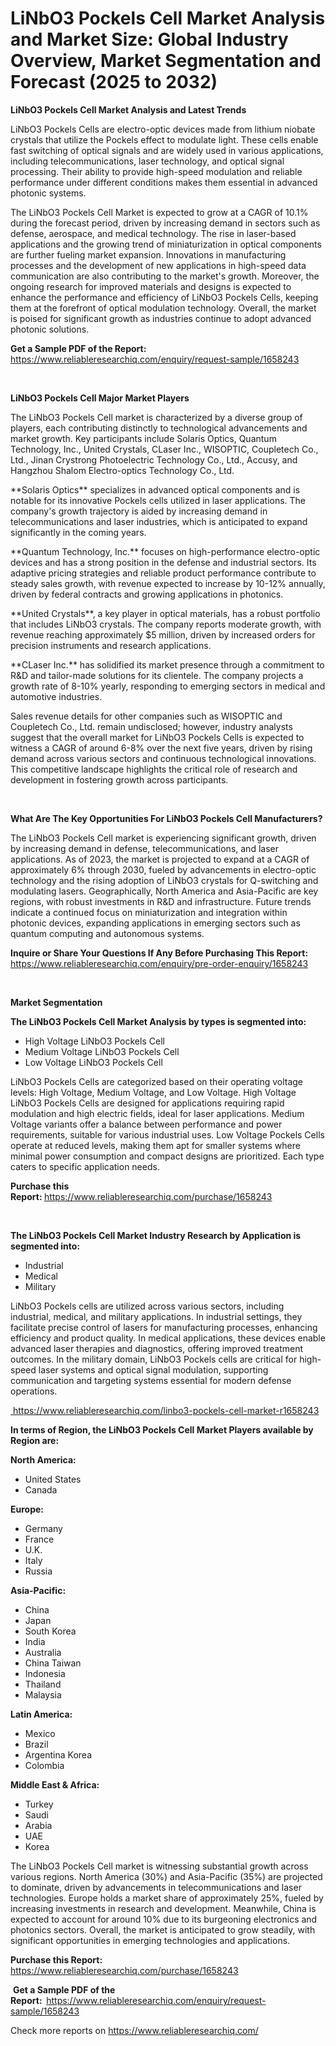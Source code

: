 <p><h1>LiNbO3 Pockels Cell Market Analysis and Market Size: Global Industry Overview, Market Segmentation and Forecast (2025 to 2032)</h1></p><p><strong>LiNbO3 Pockels Cell Market Analysis and Latest Trends</strong></p>
<p><p>LiNbO3 Pockels Cells are electro-optic devices made from lithium niobate crystals that utilize the Pockels effect to modulate light. These cells enable fast switching of optical signals and are widely used in various applications, including telecommunications, laser technology, and optical signal processing. Their ability to provide high-speed modulation and reliable performance under different conditions makes them essential in advanced photonic systems.</p><p>The LiNbO3 Pockels Cell Market is expected to grow at a CAGR of 10.1% during the forecast period, driven by increasing demand in sectors such as defense, aerospace, and medical technology. The rise in laser-based applications and the growing trend of miniaturization in optical components are further fueling market expansion. Innovations in manufacturing processes and the development of new applications in high-speed data communication are also contributing to the market's growth. Moreover, the ongoing research for improved materials and designs is expected to enhance the performance and efficiency of LiNbO3 Pockels Cells, keeping them at the forefront of optical modulation technology. Overall, the market is poised for significant growth as industries continue to adopt advanced photonic solutions.</p></p>
<p><strong>Get a Sample PDF of the Report:&nbsp;</strong> <a href="https://www.reliableresearchiq.com/enquiry/request-sample/1658243?utm_campaign=2442&utm_medium=2&utm_source=Github&utm_content=ia&utm_term=17022025&utm_id=linbo3-pockels-cell">https://www.reliableresearchiq.com/enquiry/request-sample/1658243</a></p>
<p>&nbsp;</p>
<p><strong>LiNbO3 Pockels Cell Major Market Players</strong></p>
<p><p>The LiNbO3 Pockels Cell market is characterized by a diverse group of players, each contributing distinctly to technological advancements and market growth. Key participants include Solaris Optics, Quantum Technology, Inc., United Crystals, CLaser Inc., WISOPTIC, Coupletech Co., Ltd., Jinan Crystrong Photoelectric Technology Co., Ltd., Accusy, and Hangzhou Shalom Electro-optics Technology Co., Ltd.</p><p>**Solaris Optics** specializes in advanced optical components and is notable for its innovative Pockels cells utilized in laser applications. The company's growth trajectory is aided by increasing demand in telecommunications and laser industries, which is anticipated to expand significantly in the coming years.</p><p>**Quantum Technology, Inc.** focuses on high-performance electro-optic devices and has a strong position in the defense and industrial sectors. Its adaptive pricing strategies and reliable product performance contribute to steady sales growth, with revenue expected to increase by 10-12% annually, driven by federal contracts and growing applications in photonics.</p><p>**United Crystals**, a key player in optical materials, has a robust portfolio that includes LiNbO3 crystals. The company reports moderate growth, with revenue reaching approximately $5 million, driven by increased orders for precision instruments and research applications.</p><p>**CLaser Inc.** has solidified its market presence through a commitment to R&D and tailor-made solutions for its clientele. The company projects a growth rate of 8-10% yearly, responding to emerging sectors in medical and automotive industries.</p><p>Sales revenue details for other companies such as WISOPTIC and Coupletech Co., Ltd. remain undisclosed; however, industry analysts suggest that the overall market for LiNbO3 Pockels Cells is expected to witness a CAGR of around 6-8% over the next five years, driven by rising demand across various sectors and continuous technological innovations. This competitive landscape highlights the critical role of research and development in fostering growth across participants.</p></p>
<p>&nbsp;</p>
<p><strong>What Are The Key Opportunities For LiNbO3 Pockels Cell Manufacturers?</strong></p>
<p><p>The LiNbO3 Pockels Cell market is experiencing significant growth, driven by increasing demand in defense, telecommunications, and laser applications. As of 2023, the market is projected to expand at a CAGR of approximately 6% through 2030, fueled by advancements in electro-optic technology and the rising adoption of LiNbO3 crystals for Q-switching and modulating lasers. Geographically, North America and Asia-Pacific are key regions, with robust investments in R&D and infrastructure. Future trends indicate a continued focus on miniaturization and integration within photonic devices, expanding applications in emerging sectors such as quantum computing and autonomous systems.</p></p>
<p><strong>Inquire or Share Your Questions If Any Before Purchasing This Report:</strong> <a href="https://www.reliableresearchiq.com/enquiry/pre-order-enquiry/1658243?utm_campaign=2442&utm_medium=2&utm_source=Github&utm_content=ia&utm_term=17022025&utm_id=linbo3-pockels-cell">https://www.reliableresearchiq.com/enquiry/pre-order-enquiry/1658243</a></p>
<p>&nbsp;</p>
<p><strong>Market Segmentation</strong></p>
<p><strong>The LiNbO3 Pockels Cell Market Analysis by types is segmented into:</strong></p>
<p><ul><li>High Voltage LiNbO3 Pockels Cell</li><li>Medium Voltage LiNbO3 Pockels Cell</li><li>Low Voltage LiNbO3 Pockels Cell</li></ul></p>
<p><p>LiNbO3 Pockels Cells are categorized based on their operating voltage levels: High Voltage, Medium Voltage, and Low Voltage. High Voltage LiNbO3 Pockels Cells are designed for applications requiring rapid modulation and high electric fields, ideal for laser applications. Medium Voltage variants offer a balance between performance and power requirements, suitable for various industrial uses. Low Voltage Pockels Cells operate at reduced levels, making them apt for smaller systems where minimal power consumption and compact designs are prioritized. Each type caters to specific application needs.</p></p>
<p><strong>Purchase this Report:&nbsp;</strong><a href="https://www.reliableresearchiq.com/purchase/1658243?utm_campaign=2442&utm_medium=2&utm_source=Github&utm_content=ia&utm_term=17022025&utm_id=linbo3-pockels-cell">https://www.reliableresearchiq.com/purchase/1658243</a></p>
<p>&nbsp;</p>
<p><strong>The LiNbO3 Pockels Cell Market Industry Research by Application is segmented into:</strong></p>
<p><ul><li>Industrial</li><li>Medical</li><li>Military</li></ul></p>
<p><p>LiNbO3 Pockels cells are utilized across various sectors, including industrial, medical, and military applications. In industrial settings, they facilitate precise control of lasers for manufacturing processes, enhancing efficiency and product quality. In medical applications, these devices enable advanced laser therapies and diagnostics, offering improved treatment outcomes. In the military domain, LiNbO3 Pockels cells are critical for high-speed laser systems and optical signal modulation, supporting communication and targeting systems essential for modern defense operations.</p></p>
<p><a href="https://www.reliableresearchiq.com/linbo3-pockels-cell-market-r1658243?utm_campaign=2442&utm_medium=2&utm_source=Github&utm_content=ia&utm_term=17022025&utm_id=linbo3-pockels-cell">&nbsp;https://www.reliableresearchiq.com/linbo3-pockels-cell-market-r1658243</a></p>
<p><strong>In terms of Region, the LiNbO3 Pockels Cell Market Players available by Region are:</strong></p>
<p>
    <p> <strong> North America: </strong>
        <ul>
            <li>United States</li>
            <li>Canada</li>
        </ul>
        </p> 
    <p> <strong> Europe: </strong>
        <ul>
            <li>Germany</li>
            <li>France</li>
            <li>U.K.</li>
            <li>Italy</li>
            <li>Russia</li>
        </ul>
        </p> 
    <p> <strong> Asia-Pacific: </strong>
        <ul>
            <li>China</li>
            <li>Japan</li>
            <li>South Korea</li>
            <li>India</li>
            <li>Australia</li>
            <li>China Taiwan</li>
            <li>Indonesia</li>
            <li>Thailand</li>
            <li>Malaysia</li>
        </ul>
        </p> 
    <p> <strong> Latin America: </strong>
        <ul>
            <li>Mexico</li>
            <li>Brazil</li>
            <li>Argentina Korea</li>
            <li>Colombia</li>
        </ul>
        </p> 
    <p> <strong> Middle East & Africa: </strong>
        <ul>
            <li>Turkey</li>
            <li>Saudi</li>
            <li>Arabia</li>
            <li>UAE</li>
            <li>Korea</li>
        </ul>
    </p>
    </p>
<p><p>The LiNbO3 Pockels Cell market is witnessing substantial growth across various regions. North America (30%) and Asia-Pacific (35%) are projected to dominate, driven by advancements in telecommunications and laser technologies. Europe holds a market share of approximately 25%, fueled by increasing investments in research and development. Meanwhile, China is expected to account for around 10% due to its burgeoning electronics and photonics sectors. Overall, the market is anticipated to grow steadily, with significant opportunities in emerging technologies and applications.</p></p>
<p><strong>Purchase this Report: </strong><a href="https://www.reliableresearchiq.com/purchase/1658243?utm_campaign=2442&utm_medium=2&utm_source=Github&utm_content=ia&utm_term=17022025&utm_id=linbo3-pockels-cell">https://www.reliableresearchiq.com/purchase/1658243</a></p>
<p>&nbsp;<strong>Get a Sample PDF of the Report:&nbsp;&nbsp;</strong><a href="https://www.reliableresearchiq.com/enquiry/request-sample/1658243?utm_campaign=2442&utm_medium=2&utm_source=Github&utm_content=ia&utm_term=17022025&utm_id=linbo3-pockels-cell">https://www.reliableresearchiq.com/enquiry/request-sample/1658243</a></p>
<p><strong></strong></p>
<p>Check more reports on <a href="https://www.reliableresearchiq.com/?utm_campaign=2442&utm_medium=2&utm_source=Github&utm_content=ia&utm_term=17022025&utm_id=linbo3-pockels-cell">https://www.reliableresearchiq.com/</a></p>